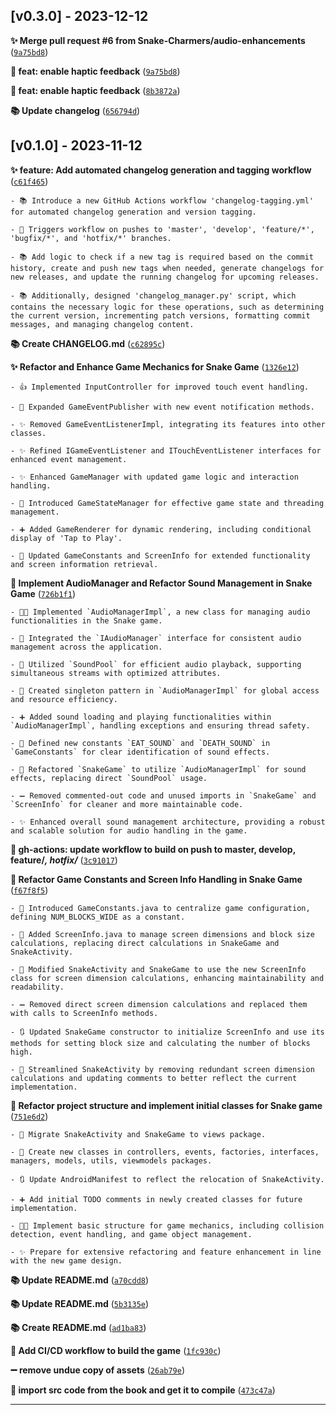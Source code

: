 <!-- RUNNING CHANGELOG START -->
## [v0.3.0] - 2023-12-12

**✨ Merge pull request #6 from Snake-Charmers/audio-enhancements** ([`9a75bd8`](https://github.com/Snake-Charmers/charming-snake/commit/9a75bd8292408e27d321a6819dbee9d8a71c4f02))

**📝 feat: enable haptic feedback** ([`9a75bd8`](https://github.com/Snake-Charmers/charming-snake/commit/9a75bd8292408e27d321a6819dbee9d8a71c4f02))

**📝 feat: enable haptic feedback** ([`8b3872a`](https://github.com/Snake-Charmers/charming-snake/commit/8b3872adfd912d0f61099f0af26569f4e5dcdf4c))

**📚 Update changelog** ([`656794d`](https://github.com/Snake-Charmers/charming-snake/commit/656794dba36a4d61f0be7200502603a04884baa0))


<!-- RUNNING CHANGELOG END -->


## [v0.1.0] - 2023-11-12

**✨ feature: Add automated changelog generation and tagging workflow** ([`c61f465`](https://github.com/Snake-Charmers/charming-snake/commit/c61f46553b2d36040c9c6b965f9f3fdd8353da85))

    - 📚 Introduce a new GitHub Actions workflow 'changelog-tagging.yml' for automated changelog generation and version tagging.

    - 🐛 Triggers workflow on pushes to 'master', 'develop', 'feature/*', 'bugfix/*', and 'hotfix/*' branches.

    - 📚 Add logic to check if a new tag is required based on the commit history, create and push new tags when needed, generate changelogs for new releases, and update the running changelog for upcoming releases.

    - 📚 Additionally, designed 'changelog_manager.py' script, which contains the necessary logic for these operations, such as determining the current version, incrementing patch versions, formatting commit messages, and managing changelog content.

**📚 Create CHANGELOG.md** ([`c62895c`](https://github.com/Snake-Charmers/charming-snake/commit/c62895c5acc18ed9042f713c166dbf9f56bd895b))

**✨ Refactor and Enhance Game Mechanics for Snake Game** ([`1326e12`](https://github.com/Snake-Charmers/charming-snake/commit/1326e12fcdb6f36baaed82dd5ca9d39e04bd5a0c))

    - 👍 Implemented InputController for improved touch event handling.

    - 📝 Expanded GameEventPublisher with new event notification methods.

    - ✨ Removed GameEventListenerImpl, integrating its features into other classes.

    - ✨ Refined IGameEventListener and ITouchEventListener interfaces for enhanced event management.

    - ✨ Enhanced GameManager with updated game logic and interaction handling.

    - 📝 Introduced GameStateManager for effective game state and threading management.

    - ➕ Added GameRenderer for dynamic rendering, including conditional display of 'Tap to Play'.

    - 🎨 Updated GameConstants and ScreenInfo for extended functionality and screen information retrieval.

**🔨 Implement AudioManager and Refactor Sound Management in Snake Game** ([`726b1f1`](https://github.com/Snake-Charmers/charming-snake/commit/726b1f1b8bb6dd693d4832621beb2b74e1468ed7))

    - 👨‍💻 Implemented `AudioManagerImpl`, a new class for managing audio functionalities in the Snake game.

    - 📝 Integrated the `IAudioManager` interface for consistent audio management across the application.

    - 🚀 Utilized `SoundPool` for efficient audio playback, supporting simultaneous streams with optimized attributes.

    - 🚦 Created singleton pattern in `AudioManagerImpl` for global access and resource efficiency.

    - ➕ Added sound loading and playing functionalities within `AudioManagerImpl`, handling exceptions and ensuring thread safety.

    - 📝 Defined new constants `EAT_SOUND` and `DEATH_SOUND` in `GameConstants` for clear identification of sound effects.

    - 🔨 Refactored `SnakeGame` to utilize `AudioManagerImpl` for sound effects, replacing direct `SoundPool` usage.

    - ➖ Removed commented-out code and unused imports in `SnakeGame` and `ScreenInfo` for cleaner and more maintainable code.

    - ✨ Enhanced overall sound management architecture, providing a robust and scalable solution for audio handling in the game.

**🐛 gh-actions: update workflow to build on push to master, develop, feature/*, hotfix/*** ([`3c91017`](https://github.com/Snake-Charmers/charming-snake/commit/3c9101727d60429a0c69db0afa7367aeca8f8df3))

**🔨 Refactor Game Constants and Screen Info Handling in Snake Game** ([`f67f8f5`](https://github.com/Snake-Charmers/charming-snake/commit/f67f8f50e2d01562304c731b5d17277773da8e05))

    - 🔧 Introduced GameConstants.java to centralize game configuration, defining NUM_BLOCKS_WIDE as a constant.

    - 🚦 Added ScreenInfo.java to manage screen dimensions and block size calculations, replacing direct calculations in SnakeGame and SnakeActivity.

    - 🚦 Modified SnakeActivity and SnakeGame to use the new ScreenInfo class for screen dimension calculations, enhancing maintainability and readability.

    - ➖ Removed direct screen dimension calculations and replaced them with calls to ScreenInfo methods.

    - 🔃 Updated SnakeGame constructor to initialize ScreenInfo and use its methods for setting block size and calculating the number of blocks high.

    - 💬 Streamlined SnakeActivity by removing redundant screen dimension calculations and updating comments to better reflect the current implementation.

**🔨 Refactor project structure and implement initial classes for Snake game** ([`751e6d2`](https://github.com/Snake-Charmers/charming-snake/commit/751e6d227adcbc6247d9687b33464458d02e6337))

    - 📝 Migrate SnakeActivity and SnakeGame to views package.

    - 📝 Create new classes in controllers, events, factories, interfaces, managers, models, utils, viewmodels packages.

    - 🔃 Update AndroidManifest to reflect the relocation of SnakeActivity.

    - ➕ Add initial TODO comments in newly created classes for future implementation.

    - 👨‍💻 Implement basic structure for game mechanics, including collision detection, event handling, and game object management.

    - ✨ Prepare for extensive refactoring and feature enhancement in line with the new game design.

**📚 Update README.md** ([`a70cdd8`](https://github.com/Snake-Charmers/charming-snake/commit/a70cdd83a6fd86401428964c15e2bfbb750c80c0))

**📚 Update README.md** ([`5b3135e`](https://github.com/Snake-Charmers/charming-snake/commit/5b3135e134e52624d0b5b9fb066c41ff1f91c688))

**📚 Create README.md** ([`ad1ba83`](https://github.com/Snake-Charmers/charming-snake/commit/ad1ba836c02ee2a19dd674a2a97909749b08bc42))

**🎨 Add CI/CD workflow to build the game** ([`1fc930c`](https://github.com/Snake-Charmers/charming-snake/commit/1fc930c2c860bae6746671de55dbc1c178ef9271))

**➖ remove undue copy of assets** ([`26ab79e`](https://github.com/Snake-Charmers/charming-snake/commit/26ab79ecf6780c927dfa24fa65a6ac3e9d4b0739))

**📝 import src code from the book and get it to compile** ([`473c47a`](https://github.com/Snake-Charmers/charming-snake/commit/473c47a47bd467691fe2d629b7d15f00b1caa190))


---
